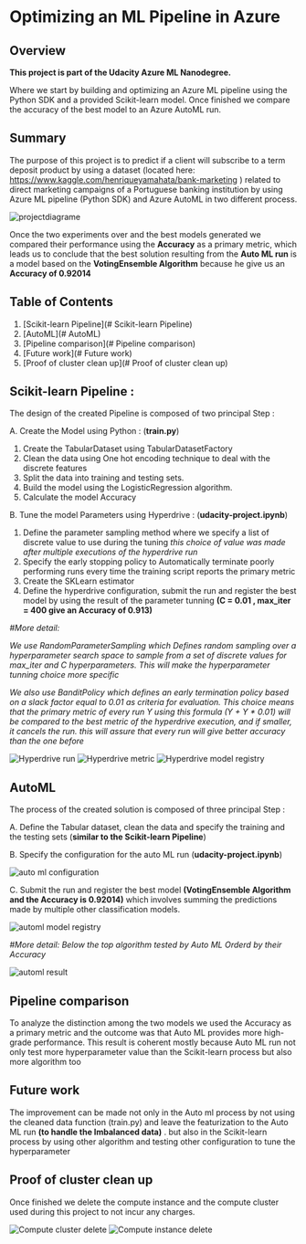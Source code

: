 # Optimizing an ML Pipeline in Azure

## Overview
**This project is part of the Udacity Azure ML Nanodegree.**

Where we start by building and optimizing an Azure ML pipeline using the Python SDK and a provided Scikit-learn model. Once finished we compare the accuracy of the best model to an Azure AutoML run. 

## Summary
The purpose of this project is to predict if a client will subscribe to a term deposit product by using a dataset  (located here: https://www.kaggle.com/henriqueyamahata/bank-marketing ) related to direct marketing campaigns of a Portuguese banking institution by using Azure ML pipeline (Python SDK) and Azure AutoML in two different process.

![projectdiagrame](projectdiagrame.png "projectdiagrame")

Once the two experiments over and the best models generated we compared their performance using the **Accuracy** as a primary metric, which leads us to conclude that the best solution resulting from the **Auto ML run** is a model based on the **VotingEnsemble Algorithm** because he give us an **Accuracy of 0.92014**

##  Table of Contents
1. [Scikit-learn Pipeline](# Scikit-learn Pipeline)
2. [AutoML](# AutoML)
3. [Pipeline comparison](# Pipeline comparison)
3. [Future work](# Future work)
3. [Proof of cluster clean up](# Proof of cluster clean up)

## Scikit-learn Pipeline :

The design of the created Pipeline is composed of two principal Step : 

  A. Create the Model using Python : (**train.py**)

1. Create the TabularDataset using TabularDatasetFactory
2. Clean the data using One hot encoding technique to deal with the discrete features 
3. Split the data into training and testing sets.
4. Build the model using the LogisticRegression algorithm.
5. Calculate the model Accuracy

  B. Tune the model Parameters using Hyperdrive  : (**udacity-project.ipynb**)

1. Define the parameter sampling method where we specify a list of discrete value to use during the tuning *this choice of value was made after multiple executions of the hyperdrive run*
2. Specify the early stopping policy to Automatically terminate poorly performing runs every time the training script reports the primary metric
4. Create the SKLearn estimator 
5. Define the hyperdrive configuration, submit the run and register the best model by using the result of the parameter tunning  **(C = 0.01 , max_iter = 400 give an Accuracy of 0.913)** 

*#More detail:*

*We use RandomParameterSampling which Defines random sampling over a hyperparameter search space to sample from a set of discrete values for max_iter and C hyperparameters. This will make the hyperparameter tunning choice more specific*

*We also use BanditPolicy which defines an early termination policy based on a slack factor equal to 0.01 as criteria for evaluation. This choice means that the primary metric of every run Y using this formula (Y + Y * 0.01) will be compared to the best metric of the hyperdrive execution, and if smaller, it cancels the run. this will assure that every run will give better accuracy than the one before*

![Hyperdrive run](b.PNG "Hyperdrive run")
![Hyperdrive metric](c.PNG "Hyperdrive metric")
![Hyperdrive model registry](d.PNG "Hyperdrive model registry")


## AutoML

The process of the created solution is composed of three principal Step : 

  A. Define the Tabular dataset, clean  the data and specify the training and the testing sets  (**similar to the Scikit-learn Pipeline**)
  
  B. Specify the configuration for the auto ML run (**udacity-project.ipynb**)
  
  ![auto ml configuration](e.png "auto ml configuration")
  
  C. Submit the run and register the best model **(VotingEnsemble Algorithm and the Accuracy is 0.92014)** which involves summing the predictions made by multiple other classification models.
   
 ![automl model registry](g.PNG "automl model registry")
 
 *#More detail: Below the top algorithm tested by Auto ML Orderd by their Accuracy*

![automl result](f.PNG "automl result")
  
  
## Pipeline comparison

To analyze the distinction among the two models we used the Accuracy as a primary metric and the outcome was that Auto ML provides more high-grade performance.
This result is coherent mostly because Auto ML run not only test more hyperparameter value than the Scikit-learn process but also more algorithm too 

## Future work

The improvement can be made not only in the Auto ml process by not using the cleaned data function (train.py) and leave the featurization to the Auto ML run **(to handle the Imbalanced data)** . but also in the Scikit-learn process by using other algorithm and testing other configuration to tune the hyperparameter

## Proof of cluster clean up

Once finished we delete the compute instance and the compute cluster used during this project to not incur any charges.

 ![Compute cluster delete](h.PNG "Compute cluster delete")
 ![Compute instance delete](i.PNG "Compute instance delete")

